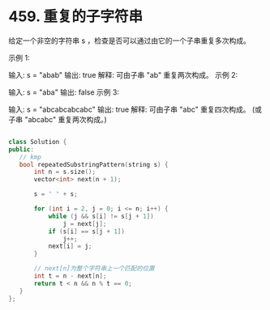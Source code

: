 # 459. 重复的子字符串

给定一个非空的字符串 s ，检查是否可以通过由它的一个子串重复多次构成。

 

示例 1:

输入: s = "abab"
输出: true
解释: 可由子串 "ab" 重复两次构成。
示例 2:

输入: s = "aba"
输出: false
示例 3:

输入: s = "abcabcabcabc"
输出: true
解释: 可由子串 "abc" 重复四次构成。 (或子串 "abcabc" 重复两次构成。)
 

 ```cpp

 class Solution {
public:
    // kmp
    bool repeatedSubstringPattern(string s) {
        int n = s.size();
        vector<int> next(n + 1);

        s = ' ' + s;

        for (int i = 2, j = 0; i <= n; i++) {
            while (j && s[i] != s[j + 1])
                j = next[j];
            if (s[i] == s[j + 1])
                j++;
            next[i] = j;
        }

        // next[n]为整个字符串上一个匹配的位置
        int t = n - next[n];
        return t < n && n % t == 0;
    }
};

```